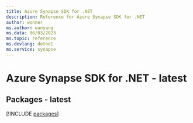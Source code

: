 ```yaml
---
title: Azure Synapse SDK for .NET
description: Reference for Azure Synapse SDK for .NET
author: wonner
ms.author: wanyang
ms.data: 06/03/2023
ms.topic: reference
ms.devlang: dotnet
ms.service: synapse
---
```

# Azure Synapse SDK for .NET - latest
## Packages - latest
[!INCLUDE [packages](synapse-index.md)]